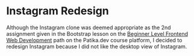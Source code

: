 # Instagram Redesign

Although the Instagram clone was deemed appropriate as the 2nd assignment given in the Bootstrap lesson on the [Beginner Level Frontend Web Development](https://app.patika.dev/paths/baslangic-seviye-frontend-web-development-patikasi) path on the Patika.dev course platform, I decided to redesign Instagram because I did not like the desktop view of Instagram.
